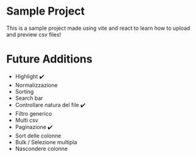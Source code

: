 # Sample Project

This is a sample project made using vite and react to learn how to upload and preview csv files!

# Future Additions

-   Highlight ✔️
-   Normalizzazione
-   Sorting
-   Search bar
-   Controllare natura del file ✔️
-   Filtro generico
-   Multi csv
-   Paginazione ✔️
-   Sort delle colonne
-   Bulk / Selezione multipla
-   Nascondere colonne
